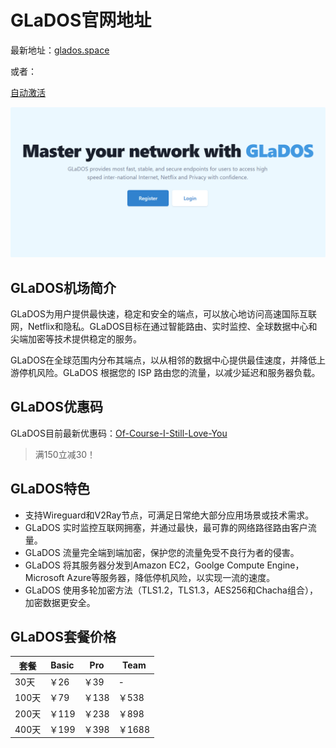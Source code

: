 # GLaDOS官网地址

最新地址：[glados.space](https://glados.space/landing/61LS8-6D178-TGBDM-5ZUQ6)

或者：

[自动激活](https://61ls8-6d178-tgbdm-5zuq6.glados.space)

[![GLaDOS官网地址](glados_20250302_202626.png)](https://glados.space/landing/61LS8-6D178-TGBDM-5ZUQ6)

## GLaDOS机场简介

GLaDOS为用户提供最快速，稳定和安全的端点，可以放心地访问高速国际互联网，Netflix和隐私。GLaDOS目标在通过智能路由、实时监控、全球数据中心和尖端加密等技术提供稳定的服务。

GLaDOS在全球范围内分布其端点，以从相邻的数据中心提供最佳速度，并降低上游停机风险。GLaDOS 根据您的 ISP 路由您的流量，以减少延迟和服务器负载。

## GLaDOS优惠码

GLaDOS目前最新优惠码：[Of-Course-I-Still-Love-You](https://61ls8-6d178-tgbdm-5zuq6.glados.space)

> 满150立减30！

## GLaDOS特色

* 支持Wireguard和V2Ray节点，可满足日常绝大部分应用场景或技术需求。
* GLaDOS 实时监控互联网拥塞，并通过最快，最可靠的网络路径路由客户流量。
* GLaDOS 流量完全端到端加密，保护您的流量免受不良行为者的侵害。
* GLaDOS 将其服务器分发到Amazon EC2，Goolge Compute Engine，Microsoft Azure等服务器，降低停机风险，以实现一流的速度。
* GLaDOS 使用多轮加密方法（TLS1.2，TLS1.3，AES256和Chacha组合），加密数据更安全。

## GLaDOS套餐价格

|套餐|Basic|Pro|Team|
|----|----|----|----|
|30天|￥26|￥39|-|
|100天|￥79|￥138|￥538|
|200天|￥119|￥238|￥898|
|400天|￥199|￥398|￥1688|
